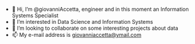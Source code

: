 - 👋 Hi, I’m @giovanniAccetta, engineer and in this moment an Information Systems Specialist
- 👀 I’m interested in Data Science and Information Systems
- 💞️ I’m looking to collaborate on some interesting projects about data 
- 📫 My e-mail address is giovanniaccetta@ymail.com

<!---
giovanniAccetta/giovanniAccetta is a ✨ special ✨ repository because its `README.md` (this file) appears on your GitHub profile.
You can click the Preview link to take a look at your changes.
--->
